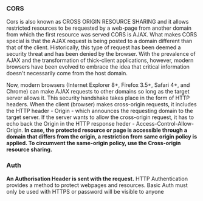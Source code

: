 <h3>CORS</h3>
Cors is also known as CROSS ORIGIN RESOURCE SHARING and it allows restricted resources to be requested by a web-page from another domain from which the first resource was served
CORS is AJAX. What makes CORS special is that the AJAX request is being posted to a domain different than that of the client. Historically, this type of request has been deemed a security threat and has been denied by the browser. With the prevalence of AJAX and the transformation of thick-client applications, however, modern browsers have been evolved to embrace the idea that critical information doesn't necessarily come from the host domain.

Now, modern browsers (Internet Explorer 8+, Firefox 3.5+, Safari 4+, and Chrome) can make AJAX requests to other domains so long as the target server allows it. This security handshake takes place in the form of HTTP headers. When the client (browser) makes cross-origin requests, it includes the HTTP header - Origin - which announces the requesting domain to the target server. If the server wants to allow the cross-origin request, it has to echo back the Origin in the HTTP response heder - Access-Control-Allow-Origin.
<b>In case, the protected resource or page is accessible through a domain that differs from the origin, a restriction from same origin policy is applied. To circumvent the same-origin policy, use the Cross-origin resource sharing.</b>

<h3>Auth</h3>
<b>An Authorisation Header is sent with the request.</b> HTTP Authentication provides a method to protect webpages and resources. Basic Auth must only be used with HTTPS or password will be visible to anyone